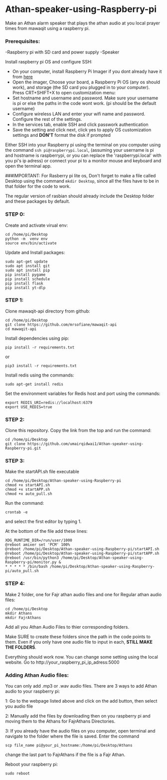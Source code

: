 # Athan-speaker-using-Raspberry-pi
Make an Athan alarm speaker that plays the athan audio at you local prayer times from mawaqit using a raspberry pi.

### Prerequisites: 
 -Raspberry pi with SD card and power supply
 -Speaker

Install raspberry pi OS and configure SSH:
 - On your computer, install Raspberry Pi Imager if you dont already have it from [here](https://www.raspberrypi.com/software/)
 - Open the imager, Choose your board, a Raspberry Pi OS (any os should work), and storage (the SD card you plugged in to your computer).
Press CRT+SHIFT+X to open customization menu: 
 - Set hostname and username and password. Make sure your username is pi or else the paths in the code wont work. (pi should be the default username)
 - Configure wireless LAN and enter your wifi name and password. Configure the rest of the settings.
 - In the services tab, enable SSH and click passwork authentication
 - Save the setting and click next, click yes to apply OS customization settings and **DON'T** format the disk if prompted

Either SSH into your Raspberry pi using the terminal on you computer using the command `ssh pi@raspberrypi.local`, (assuming your username is pi and hostname is raspberrypi, or you can replace the 'raspberrypi.local' with you pi's ip adress) or connect your pi to a monitor mouse and keyboard and open the terminal app.

###IMPORTANT:
For Rasberry pi lite os, Don't forget to make a file called Desktop using the command `mkdir Desktop`, since all the files have to be in that folder for the code to work.

The regular version of rasbian should already include the Desktop folder and these packages by default.

### STEP 0:
Create and activate virual env:
```
cd /home/pi/Desktop
python -m  venv env
source env/bin/activate
```
Update and Install packages:
```
sudo apt-get update
sudo apt install git
sudo apt install pip
pip install pygame
pip install schedule
pip install flask
pip install yt-dlp
```
### STEP 1:
Clone mawaqit-api directory from github:

```
cd /home/pi/Desktop
git clone https://github.com/mrsofiane/mawaqit-api
cd mawaqit-api
```

Install dependencies using pip:
```
pip install -r requirements.txt
```
or 
```
pip3 install -r requirements.txt
```
Install redis using the commands:
```
sudo apt-get install redis
```
Set the environment variables for Redis host and port using the commands:
```
export REDIS_URI=redis://localhost:6379
export USE_REDIS=true
```


### STEP 2:

Clone this repository. Copy the link from the top and run the command: 
```
cd /home/pi/Desktop
git clone https://github.com/umairqidwai1/Athan-speaker-using-Raspberry-pi.git
```


### STEP 3:
Make the startAPI.sh file executable
```
cd /home/pi/Desktop/Athan-speaker-using-Raspberry-pi
chmod +x startAPI.sh
chmod +x startAPP.sh
chmod +x auto_pull.sh
```
Run the command:
```
crontab -e
```
and select the first editor by typing 1.

At the bottom of the file add these lines:
```
XDG_RUNTIME_DIR=/run/user/1000
@reboot amixer set 'PCM' 100%
@reboot /home/pi/Desktop/Athan-speaker-using-Raspberry-pi/startAPI.sh
@reboot /home/pi/Desktop/Athan-speaker-using-Raspberry-pi/startAPP.sh
@reboot /usr/bin/python3 /home/pi/Desktop/Athan-speaker-using-Raspberry-pi/monitor.py &
* * * * * /bin/bash /home/pi/Desktop/Athan-speaker-using-Raspberry-pi/auto_pull.sh
```


### STEP 4:
Make 2 folder, one for Fajr athan audio files and one for Regular athan audio files:
```
cd /home/pi/Desktop
mkdir Athans
mkdir FajrAthans
```
Add all you Athan Audio Files to thier corresponding folders.

Make SURE to create these folders since the path in the code points to them. Even if you only have one audio file to input in each, **STILL MAKE THE FOLDERS**.


Everything should work now. You can change some setting using the local website. Go to  http://your_raspberry_pi_ip_adress:5000


### Adding Athan Audio files:

You can only add .mp3 or .wav audio files. There are 3 ways to add Athan audio to your raspberry pi:

1: Go to the webpage listed above and click on the add button, then select you audio file

2: Manually add the files by downloading then on you raspberry pi and moving them to the Athans for FajrAthans Directories.

3: If you already have the audio files on you computer, open terminal and navigate to the folder where the file is saved. Enter the command 
```
scp file_name pi@your_pi_hostname:/home/pi/Desktop/Athans
```
change the last part to FajrAthans if the file is a Fajr Athan.


Reboot your raspberry pi:
```
sudo reboot
```
